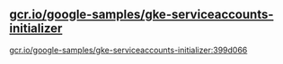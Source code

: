
[gcr.io/google-samples/gke-serviceaccounts-initializer](https://hub.docker.com/r/anjia0532/google-samples.gke-serviceaccounts-initializer/tags/)
-----


[gcr.io/google-samples/gke-serviceaccounts-initializer:399d066](https://hub.docker.com/r/anjia0532/google-samples.gke-serviceaccounts-initializer/tags/)


